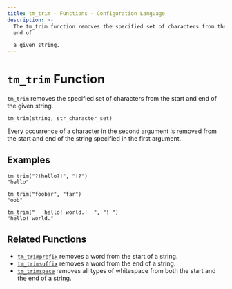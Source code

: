 ```yaml
---
title: tm_trim - Functions - Configuration Language
description: >-
  The tm_trim function removes the specified set of characters from the start and
  end of

  a given string.
---
```


# `tm_trim` Function

`tm_trim` removes the specified set of characters from the start and end of the given
string.

```hcl
tm_trim(string, str_character_set)
```

Every occurrence of a character in the second argument is removed from the start
and end of the string specified in the first argument.

## Examples

```
tm_trim("?!hello?!", "!?")
"hello"

tm_trim("foobar", "far")
"oob"

tm_trim("   hello! world.!  ", "! ")
"hello! world."
```

## Related Functions

* [`tm_trimprefix`](./tm_trimprefix.md) removes a word from the start of a string.
* [`tm_trimsuffix`](./tm_trimsuffix.md) removes a word from the end of a string.
* [`tm_trimspace`](./tm_trimspace.md) removes all types of whitespace from
  both the start and the end of a string.
